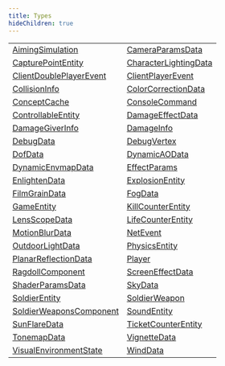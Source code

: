 ```yaml
---
title: Types
hideChildren: true
---
```


|   |   |
| --- | --- |
| [AimingSimulation](/vext/ref/client/type/aimingsimulation) | [CameraParamsData](/vext/ref/client/type/cameraparamsdata) |
| [CapturePointEntity](/vext/ref/client/type/capturepointentity) | [CharacterLightingData](/vext/ref/client/type/characterlightingdata) |
| [ClientDoublePlayerEvent](/vext/ref/client/type/clientdoubleplayerevent) | [ClientPlayerEvent](/vext/ref/client/type/clientplayerevent) |
| [CollisionInfo](/vext/ref/client/type/collisioninfo) | [ColorCorrectionData](/vext/ref/client/type/colorcorrectiondata) |
| [ConceptCache](/vext/ref/client/type/conceptcache) | [ConsoleCommand](/vext/ref/client/type/consolecommand) |
| [ControllableEntity](/vext/ref/client/type/controllableentity) | [DamageEffectData](/vext/ref/client/type/damageeffectdata) |
| [DamageGiverInfo](/vext/ref/client/type/damagegiverinfo) | [DamageInfo](/vext/ref/client/type/damageinfo) |
| [DebugData](/vext/ref/client/type/debugdata) | [DebugVertex](/vext/ref/client/type/debugvertex) |
| [DofData](/vext/ref/client/type/dofdata) | [DynamicAOData](/vext/ref/client/type/dynamicaodata) |
| [DynamicEnvmapData](/vext/ref/client/type/dynamicenvmapdata) | [EffectParams](/vext/ref/client/type/effectparams) |
| [EnlightenData](/vext/ref/client/type/enlightendata) | [ExplosionEntity](/vext/ref/client/type/explosionentity) |
| [FilmGrainData](/vext/ref/client/type/filmgraindata) | [FogData](/vext/ref/client/type/fogdata) |
| [GameEntity](/vext/ref/client/type/gameentity) | [KillCounterEntity](/vext/ref/client/type/killcounterentity) |
| [LensScopeData](/vext/ref/client/type/lensscopedata) | [LifeCounterEntity](/vext/ref/client/type/lifecounterentity) |
| [MotionBlurData](/vext/ref/client/type/motionblurdata) | [NetEvent](/vext/ref/client/type/netevent) |
| [OutdoorLightData](/vext/ref/client/type/outdoorlightdata) | [PhysicsEntity](/vext/ref/client/type/physicsentity) |
| [PlanarReflectionData](/vext/ref/client/type/planarreflectiondata) | [Player](/vext/ref/client/type/player) |
| [RagdollComponent](/vext/ref/client/type/ragdollcomponent) | [ScreenEffectData](/vext/ref/client/type/screeneffectdata) |
| [ShaderParamsData](/vext/ref/client/type/shaderparamsdata) | [SkyData](/vext/ref/client/type/skydata) |
| [SoldierEntity](/vext/ref/client/type/soldierentity) | [SoldierWeapon](/vext/ref/client/type/soldierweapon) |
| [SoldierWeaponsComponent](/vext/ref/client/type/soldierweaponscomponent) | [SoundEntity](/vext/ref/client/type/soundentity) |
| [SunFlareData](/vext/ref/client/type/sunflaredata) | [TicketCounterEntity](/vext/ref/client/type/ticketcounterentity) |
| [TonemapData](/vext/ref/client/type/tonemapdata) | [VignetteData](/vext/ref/client/type/vignettedata) |
| [VisualEnvironmentState](/vext/ref/client/type/visualenvironmentstate) | [WindData](/vext/ref/client/type/winddata) |

